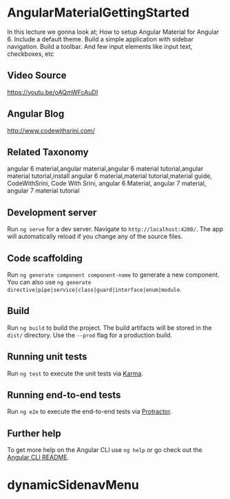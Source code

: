 # AngularMaterialGettingStarted

In this lecture we gonna look at;
How to setup Angular Material for Angular 6.
Include a default theme.
Build a simple application with sidebar navigation.
Build a toolbar.
And few input elements like input text, checkboxes, etc

## Video Source
https://youtu.be/oAQmWFcAuDI

## Angular Blog
http://www.codewithsrini.com/

## Related Taxonomy
angular 6 material,angular material,angular 6 material tutorial,angular material tutorial,install angular 6 material,material tutorial,material guide, CodeWithSrini, Code With Srini, angular 6 Material, angular 7 material, angular 7 material tutorial

## Development server

Run `ng serve` for a dev server. Navigate to `http://localhost:4200/`. The app will automatically reload if you change any of the source files.

## Code scaffolding

Run `ng generate component component-name` to generate a new component. You can also use `ng generate directive|pipe|service|class|guard|interface|enum|module`.

## Build

Run `ng build` to build the project. The build artifacts will be stored in the `dist/` directory. Use the `--prod` flag for a production build.

## Running unit tests

Run `ng test` to execute the unit tests via [Karma](https://karma-runner.github.io).

## Running end-to-end tests

Run `ng e2e` to execute the end-to-end tests via [Protractor](http://www.protractortest.org/).

## Further help

To get more help on the Angular CLI use `ng help` or go check out the [Angular CLI README](https://github.com/angular/angular-cli/blob/master/README.md).
# dynamicSidenavMenu
